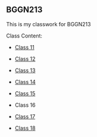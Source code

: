 
## BGGN213

This is my classwork for BGGN213





Class Content:

- [Class 11](https://github.com/paxelnat/bggn213/blob/master/class11/class11.md)

- [Class 12](https://github.com/paxelnat/bggn213/blob/master/class12/class12.md)

- [Class 13](https://github.com/paxelnat/bggn213/blob/master/Class13/class13.md)

- [Class 14](https://github.com/paxelnat/bggn213/blob/master/class14/class14.md)

- [Class 15](https://github.com/paxelnat/bggn213/blob/master/class15/class15.md)

- Class 16

- [Class 17](https://github.com/paxelnat/bggn213/blob/master/class17/class17.Rmd)

- [Class 18](https://github.com/paxelnat/bggn213/blob/master/class18/class18.md)
